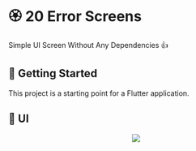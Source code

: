 # 🏵 20 Error Screens

Simple UI Screen Without Any Dependencies 👍

## 🚀 Getting Started

This project is a starting point for a Flutter application.

## 📱 UI

<p align="center">
  <img src="https://github.com/Shalaby-VBS/20_Error_Screens/assets/149938388/360b5dd6-7665-4d56-a470-6bc45bef7be8"/>
</p>
